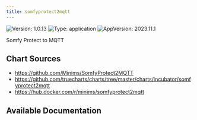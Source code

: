 ```yaml
---
title: somfyprotect2mqtt
---
```


![Version: 1.0.13](https://img.shields.io/badge/Version-1.0.13-informational?style=flat-square) ![Type: application](https://img.shields.io/badge/Type-application-informational?style=flat-square) ![AppVersion: 2023.11.1](https://img.shields.io/badge/AppVersion-2023.11.1-informational?style=flat-square)

Somfy Protect to MQTT

## Chart Sources

- https://github.com/Minims/SomfyProtect2MQTT
- https://github.com/truecharts/charts/tree/master/charts/incubator/somfyprotect2mqtt
- https://hub.docker.com/r/minims/somfyprotect2mqtt

## Available Documentation

